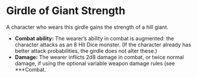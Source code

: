 # Girdle of Giant Strength

A character who wears this girdle gains the strength of a hill giant.

- **Combat ability:** The wearer’s ability in combat is augmented: the character attacks as an 8 Hit Dice monster. (If the character already has better attack probabilities, the girdle does not alter these.)
- **Damage:** The wearer inflicts 2d8 damage in combat, or twice normal damage, if using the optional variable weapon damage rules (see ***Combat.